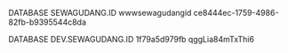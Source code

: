 DATABASE SEWAGUDANG.ID
wwwsewagudangid
ce8444ec-1759-4986-82fb-b9395544c8da

DATABASE DEV.SEWAGUDANG.ID
1f79a5d979fb
qggLia84mTxThi6
